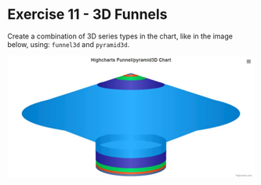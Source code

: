# Exercise 11 - 3D Funnels

Create a combination of 3D series types in the chart, like in the image
below, using: `funnel3d` and `pyramid3d`.

![exercise.jpg](exercise.jpg)
